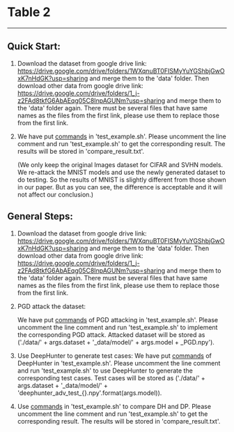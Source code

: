 ﻿# Table 2

---
## Quick Start:

1. Download the dataset from google drive link: https://drive.google.com/drive/folders/1WXqnuBT0FISMyYuYGShbjGwOxK7nHdGK?usp=sharing and merge them to the 'data' folder. Then download other data from google drive link: https://drive.google.com/drive/folders/1_j-z2FAd8tkfG6AbAEqg05C8InpAGUNm?usp=sharing and merge them to the 'data' folder again. There must be several files that have same names as the files from the first link, please use them to replace those from the first link. 

2. We have put [commands](https://github.com/DNNTesting/CovTesting/blob/d462c59c1cbc00c2add20ee0eaf7a9966859788b/Table%202/test_example.sh#L32-L41) in 'test_example.sh'. Please uncomment the line comment and run 'test_example.sh' to get the corresponding result. The results will be stored in 'compare_result.txt'. 

   (We only keep the original Images dataset for CIFAR and SVHN models. We re-attack the MNIST models and use the newly generated dataset to do testing. So the results of MNIST is slightly different from those shown in our paper. But as you can see, the difference is acceptable and it will not affect our conclusion.)



## General Steps:

1. Download the dataset from google drive link: https://drive.google.com/drive/folders/1WXqnuBT0FISMyYuYGShbjGwOxK7nHdGK?usp=sharing and merge them to the 'data' folder. Then download other data from google drive link: https://drive.google.com/drive/folders/1_j-z2FAd8tkfG6AbAEqg05C8InpAGUNm?usp=sharing and merge them to the 'data' folder again. There must be several files that have same names as the files from the first link, please use them to replace those from the first link. 

2. PGD attack the dataset: 

   We have put [commands](https://github.com/DNNTesting/CovTesting/blob/d462c59c1cbc00c2add20ee0eaf7a9966859788b/Table%202/test_example.sh#L8-L17) of PGD attacking in 'test_example.sh'. Please uncomment the line comment and run 'test_example.sh' to implement the corresponding PGD attack. Attacked dataset will be stored as ('./data/' + args.dataset + '_data/model/' + args.model  + _PGD.npy').

3. Use DeepHunter to generate test cases:
   We have put [commands](https://github.com/DNNTesting/CovTesting/blob/d462c59c1cbc00c2add20ee0eaf7a9966859788b/Table%202/test_example.sh#L20-L29) of DeepHunter in 'test_example.sh'. Please uncomment the line comment and run 'test_example.sh' to use DeepHunter to generate the corresponding test cases. Test cases will be stored as ('./data/' + args.dataset + '\_data/model/' + 'deephunter_adv_test_{}.npy'.format(args.model)).  

4. Use [commands](https://github.com/DNNTesting/CovTesting/blob/d462c59c1cbc00c2add20ee0eaf7a9966859788b/Table%202/test_example.sh#L32-L41) in 'test_example.sh' to compare DH and DP. Please uncomment the line comment and run 'test_example.sh' to get the corresponding result. The results will be stored in 'compare_result.txt'. 

   

   

   